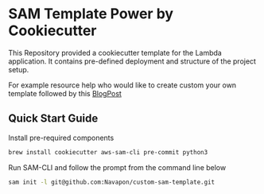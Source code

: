 # SAM Template Power by Cookiecutter

This Repository provided a cookiecutter template for the Lambda application.
It contains pre-defined deployment and structure of the project setup.

For example resource help who would like to create custom your own template followed by this [BlogPost](https://dev.to/navapon/crafting-a-custom-sam-template-for-your-aws-lambda-function-resource-and-operations-58md)

## Quick Start Guide

Install pre-required components

```bash
brew install cookiecutter aws-sam-cli pre-commit python3
```

Run SAM-CLI and follow the prompt from the command line below

```bash
sam init -l git@github.com:Navapon/custom-sam-template.git
```
